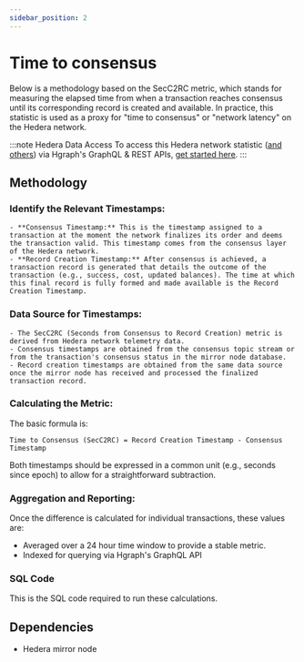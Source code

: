 ```yaml
---
sidebar_position: 2
---
```


# Time to consensus

Below is a methodology based on the SecC2RC metric, which stands for measuring the elapsed time from when a transaction reaches consensus until its corresponding record is created and available. In practice, this statistic is used as a proxy for "time to consensus" or "network latency" on the Hedera network.

:::note Hedera Data Access
To access this Hedera network statistic ([and others](/category/hedera-stats/)) via Hgraph's GraphQL & REST APIs, [get started here](https://www.hgraph.com/hedera).
:::

## Methodology

### Identify the Relevant Timestamps:

    - **Consensus Timestamp:** This is the timestamp assigned to a transaction at the moment the network finalizes its order and deems the transaction valid. This timestamp comes from the consensus layer of the Hedera network.
    - **Record Creation Timestamp:** After consensus is achieved, a transaction record is generated that details the outcome of the transaction (e.g., success, cost, updated balances). The time at which this final record is fully formed and made available is the Record Creation Timestamp.

### Data Source for Timestamps:

    - The SecC2RC (Seconds from Consensus to Record Creation) metric is derived from Hedera network telemetry data.
    - Consensus timestamps are obtained from the consensus topic stream or from the transaction's consensus status in the mirror node database.
    - Record creation timestamps are obtained from the same data source once the mirror node has received and processed the finalized transaction record.

### Calculating the Metric:

The basic formula is:

```
Time to Consensus (SecC2RC) = Record Creation Timestamp - Consensus Timestamp
```

Both timestamps should be expressed in a common unit (e.g., seconds since epoch) to allow for a straightforward subtraction.

### Aggregation and Reporting:

Once the difference is calculated for individual transactions, these values are:

- Averaged over a 24 hour time window to provide a stable metric.
- Indexed for querying via Hgraph's GraphQL API

### SQL Code

This is the SQL code required to run these calculations.



## Dependencies
* Hedera mirror node